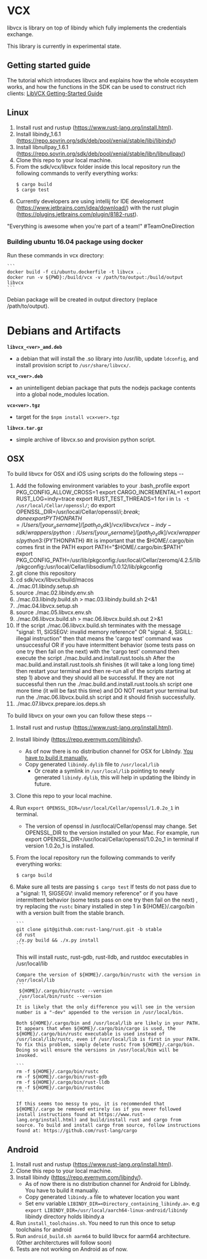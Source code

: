 # VCX

libvcx is library on top of libindy which fully implements the credentials exchange.

This library is currently in experimental state.

## Getting started guide
The tutorial which introduces libvcx and explains how the whole ecosystem works, and how the functions in the SDK can be used to construct rich clients: [LibVCX Getting-Started Guide](docs/getting-started/getting-started.md)

## Linux
1) Install rust and rustup (https://www.rust-lang.org/install.html).
2) Install libindy_1.6.1 (https://repo.sovrin.org/sdk/deb/pool/xenial/stable/libi/libindy/)
2) Install libnullpay_1.6.1 (https://repo.sovrin.org/sdk/deb/pool/xenial/stable/libn/libnullpay/)
3) Clone this repo to your local machine.
4) From the sdk/vcx/libvcx folder inside this local repository run the following commands to verify everything works:
    ```
    $ cargo build
    $ cargo test
    ```
5) Currently developers are using intellij for IDE development (https://www.jetbrains.com/idea/download/) with the rust plugin (https://plugins.jetbrains.com/plugin/8182-rust).

"Everything is awesome when you're part of a team!" #TeamOneDirection

### Building ubuntu 16.04 package using docker
Run these commands in vcx directory:

    ```
    docker build -f ci/ubuntu.dockerfile -t libvcx ..
    docker run -v ${PWD}:/build/vcx -v /path/to/output:/build/output libvcx
    ```
Debian package will be created in output directory (replace /path/to/output).

# Debians and Artifacts

**`libvcx_<ver>_amd.deb`**
- a debian that will install the .so library into /usr/lib, update `ldconfig`, and install provision script to `/usr/share/libvcx/`.

**`vcx_<ver>.deb`**
- an unintelligent debian package that puts the nodejs package contents into a global node_modules location.

**`vcx<ver>.tgz`**
- target for the `$npm install vcx<ver>.tgz`

**`libvcx.tar.gz`**
- simple archive of libvcx.so and provision python script.

## OSX

To build libvcx for OSX and iOS using scripts do the following steps --
1) Add the following environment variables to your .bash_profile
export PKG_CONFIG_ALLOW_CROSS=1
export CARGO_INCREMENTAL=1
export RUST_LOG=indy=trace
export RUST_TEST_THREADS=1
for i in `ls -t /usr/local/Cellar/openssl/`; do export OPENSSL_DIR=/usr/local/Cellar/openssl/$i; break; done
export PYTHONPATH=/Users/[your_username]/[path_to_sdk]/vcx/libvcx/vcx-indy-sdk/wrappers/python:/Users/[your_username]/[path_to_sdk]/vcx/wrappers/python3:${PYTHONPATH}
#it is important that the $HOME/.cargo/bin comes first in the PATH
export PATH="$HOME/.cargo/bin:$PATH"
export PKG_CONFIG_PATH=/usr/lib/pkgconfig:/usr/local/Cellar/zeromq/4.2.5/lib/pkgconfig:/usr/local/Cellar/libsodium/1.0.12/lib/pkgconfig
2) git clone this repository
3) cd sdk/vcx/libvcx/build/macos
4) ./mac.01.libindy.setup.sh
5) source ./mac.02.libindy.env.sh
6) ./mac.03.libindy.build.sh > mac.03.libindy.build.sh 2<&1
7) ./mac.04.libvcx.setup.sh
8) source ./mac.05.libvcx.env.sh
9) ./mac.06.libvcx.build.sh > mac.06.libvcx.build.sh.out 2>&1
10) If the script ./mac.06.libvcx.build.sh terminates with the message
"signal: 11, SIGSEGV: invalid memory reference" OR "signal: 4, SIGILL: illegal instruction"
then that means the 'cargo test' command was unsuccessful OR if you have intermittent
behavior (some tests pass on one try then fail on the next) with the
'cargo test' command then execute the script ./mac.build.and.install.rust.tools.sh
After the mac.build.and.install.rust.tools.sh finishes (it will take a long long time)
then restart your terminal and then re-run all of the scripts starting at step 1)
above and they should all be successful. If they are not successful then run the
./mac.build.and.install.rust.tools.sh script one more time (it will be fast this time)
and DO NOT restart your terminal but run the ./mac.06.libvcx.build.sh script and
it should finish successfully.
11) ./mac.07.libvcx.prepare.ios.deps.sh


To build libvcx on your own you can follow these steps --
1) Install rust and rustup (https://www.rust-lang.org/install.html).
2) Install libindy (https://repo.evernym.com/libindy/).
    - As of now there is no distribution channel for OSX for LibIndy. [You have to build it manually.](https://github.com/hyperledger/indy-sdk/blob/master/doc/mac-build.md) 
    - Copy generated `libindy.dylib` file to `/usr/local/lib`
        - Or create a symlink in `/usr/local/lib` pointing to newly generated `libindy.dylib`, this will help in updating the libindy in future.
3) Clone this repo to your local machine.
4) Run `export OPENSSL_DIR=/usr/local/Cellar/openssl/1.0.2o_1` in terminal.
    - The version of openssl in /usr/local/Cellar/openssl may change. Set OPENSSL_DIR to the version installed on your Mac. 
    For example, run export OPENSSL_DIR=/usr/local/Cellar/openssl/1.0.2o_1 in terminal if version 1.0.2o_1 is installed.
5) From the local repository run the following commands to verify everything works:
    ```
    $ cargo build
    ```
6) Make sure all tests are passing
       ```
       $ cargo test
       ```
       If tests do not pass due to a "signal: 11, SIGSEGV: invalid memory reference" or if you have intermittent behavior (some tests pass on one try then fail on the next) , try replacing the `rustc` binary installed in step 1 in ${HOME}/.cargo/bin with a version built from the stable branch.
   
       ```
       git clone git@github.com:rust-lang/rust.git -b stable
       cd rust
       ./x.py build && ./x.py install
       ```
   
      This will install rustc, rust-gdb, rust-lldb, and rustdoc executables in /usr/local/lib
   
       Compare the version of ${HOME}/.cargo/bin/rustc with the version in /usr/local/lib
       ```
        ${HOME}/.cargo/bin/rustc --version
        /usr/local/bin/rustc --version
       ```
       It is likely that the only difference you will see in the version number is a "-dev" appended to the version in /usr/local/bin.
   
       Both ${HOME}/.cargo/bin and /usr/local/lib are likely in your PATH. It appears that when ${HOME}/.cargo/bin/cargo is used, the ${HOME}/.cargo/bin/rustc executable is used instead of /usr/local/lib/rustc, even if /usr/local/lib is first in your PATH. To fix this problem, simply delete rustc from ${HOME}/.cargo/bin. Doing so will ensure the versions in /usr/local/bin will be invoked.
   
       ```
       rm -f ${HOME}/.cargo/bin/rustc
       rm -f ${HOME}/.cargo/bin/rust-gdb
       rm -f ${HOME}/.cargo/bin/rust-lldb
       rm -f ${HOME}/.cargo/bin/rustdoc
       ```
       
       If this seems too messy to you, it is recommended that ${HOME}/.cargo be removed entirely (as if you never followed install instructions found at https://www.rust-lang.org/install.html) and build/install rust and cargo from source. To build and install cargo from source, follow instructions found at: https://github.com/rust-lang/cargo

## Android
1) Install rust and rustup (https://www.rust-lang.org/install.html).
2) Clone this repo to your local machine.
3) Install libindy (https://repo.evernym.com/libindy/).
    - As of now there is no distribution channel for Android for LibIndy. You have to build it manually.
    - Copy generated `libindy.a` file to whatever location you want
    - Set env variable `LIBINDY_DIR=<Directory_containing_libindy.a>`. e.g `export LIBINDY_DIR=/usr/local/aarch64-linux-android/libindy` libindy directory holds libindy.a
4) Run `install_toolchains.sh`. You need to run this once to setup toolchains for android
5) Run `android_build.sh aarm64` to build libvcx for aarm64 architecture.(Other architerctures will follow soon)
6) Tests are not working on Android as of now.



